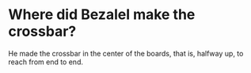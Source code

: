 # Where did Bezalel make the crossbar?

He made the crossbar in the center of the boards, that is, halfway up, to reach from end to end.
